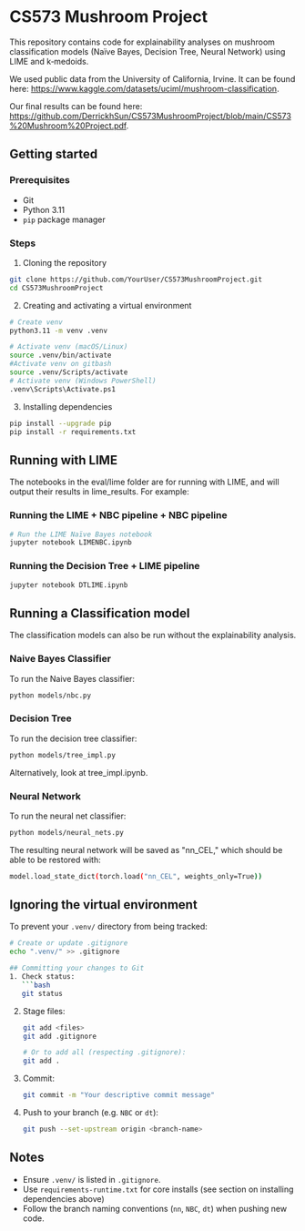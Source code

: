 # CS573 Mushroom Project

This repository contains code for explainability analyses on mushroom classification models (Naïve Bayes, Decision Tree, Neural Network) using LIME and k‑medoids.

We used public data from the University of California, Irvine. It can be found here: https://www.kaggle.com/datasets/uciml/mushroom-classification.

Our final results can be found here: https://github.com/DerrickhSun/CS573MushroomProject/blob/main/CS573%20Mushroom%20Project.pdf.

## Getting started

### Prerequisites
- Git
- Python 3.11
- `pip` package manager

### Steps

1. Cloning the repository
```bash
git clone https://github.com/YourUser/CS573MushroomProject.git
cd CS573MushroomProject
```

2. Creating and activating a virtual environment
```bash
# Create venv
python3.11 -m venv .venv

# Activate venv (macOS/Linux)
source .venv/bin/activate
#Activate venv on gitbash
source .venv/Scripts/activate
# Activate venv (Windows PowerShell)
.venv\Scripts\Activate.ps1
```

3. Installing dependencies
```bash
pip install --upgrade pip
pip install -r requirements.txt
```

## Running with LIME
The notebooks in the eval/lime folder are for running with LIME, and will output their results in lime_results. For example:

### Running the LIME + NBC pipeline + NBC pipeline
```bash
# Run the LIME Naïve Bayes notebook
jupyter notebook LIMENBC.ipynb
```

### Running the Decision Tree + LIME pipeline
```bash
jupyter notebook DTLIME.ipynb
```

## Running a Classification model
The classification models can also be run without the explainability analysis.

### Naive Bayes Classifier
To run the Naive Bayes classifier:
```bash
python models/nbc.py
```

### Decision Tree
To run the decision tree classifier:
```bash
python models/tree_impl.py
```
Alternatively, look at tree_impl.ipynb.

### Neural Network
To run the neural net classifier:
```bash
python models/neural_nets.py
```
The resulting neural network will be saved as "nn_CEL," which should be able to be restored with:
```bash
model.load_state_dict(torch.load("nn_CEL", weights_only=True))
```

## Ignoring the virtual environment
To prevent your `.venv/` directory from being tracked:

```bash
# Create or update .gitignore
echo ".venv/" >> .gitignore

## Committing your changes to Git
1. Check status:
   ```bash
   git status
   ```
2. Stage files:
   ```bash
   git add <files>
   git add .gitignore

   # Or to add all (respecting .gitignore):
   git add .
   ```
3. Commit:
   ```bash
   git commit -m "Your descriptive commit message"
   ```
4. Push to your branch (e.g. `NBC` or `dt`):
   ```bash
   git push --set-upstream origin <branch-name>
   ```



## Notes
- Ensure `.venv/` is listed in `.gitignore`.
- Use `requirements-runtime.txt` for core installs (see section on installing dependencies above)
- Follow the branch naming conventions (`nn`, `NBC`, `dt`) when pushing new code.
